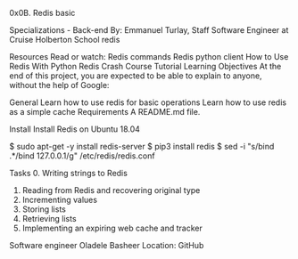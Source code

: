 0x0B. Redis basic

Specializations - Back-end
By: Emmanuel Turlay, Staff Software Engineer at Cruise
Holberton School
redis

Resources
Read or watch:
Redis commands
Redis python client
How to Use Redis With Python
Redis Crash Course Tutorial
Learning Objectives
At the end of this project, you are expected to be able to explain to anyone, without the help of Google:

General
Learn how to use redis for basic operations
Learn how to use redis as a simple cache
Requirements
A README.md file.

Install
Install Redis on Ubuntu 18.04

$ sudo apt-get -y install redis-server
$ pip3 install redis
$ sed -i "s/bind .*/bind 127.0.0.1/g" /etc/redis/redis.conf

Tasks
 0. Writing strings to Redis
 1. Reading from Redis and recovering original type
 2. Incrementing values
 3. Storing lists
 4. Retrieving lists
 5. Implementing an expiring web cache and tracker

Software engineer
Oladele Basheer
Location: GitHub